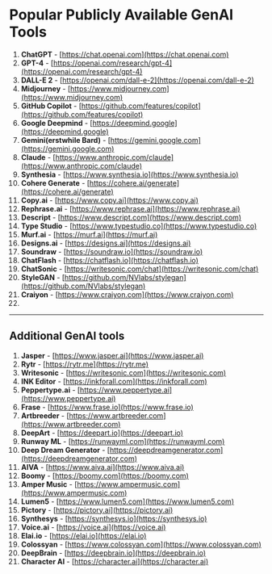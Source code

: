 # Popular Publicly Available GenAI Tools

1. **ChatGPT** - [https://chat.openai.com](https://chat.openai.com)
2. **GPT-4** - [https://openai.com/research/gpt-4](https://openai.com/research/gpt-4)
3. **DALL-E 2** - [https://openai.com/dall-e-2](https://openai.com/dall-e-2)
4. **Midjourney** - [https://www.midjourney.com](https://www.midjourney.com)
5. **GitHub Copilot** - [https://github.com/features/copilot](https://github.com/features/copilot)
6. **Google Deepmind** - [https://deepmind.google](https://deepmind.google)
7. **Gemini(erstwhile Bard)** - [https://gemini.google.com](https://gemini.google.com)
8. **Claude** - [https://www.anthropic.com/claude](https://www.anthropic.com/claude)
9. **Synthesia** - [https://www.synthesia.io](https://www.synthesia.io)
10. **Cohere Generate** - [https://cohere.ai/generate](https://cohere.ai/generate)
11. **Copy.ai** - [https://www.copy.ai](https://www.copy.ai)
12. **Rephrase.ai** - [https://www.rephrase.ai](https://www.rephrase.ai)
13. **Descript** - [https://www.descript.com](https://www.descript.com)
14. **Type Studio** - [https://www.typestudio.co](https://www.typestudio.co)
15. **Murf.ai** - [https://murf.ai](https://murf.ai)
16. **Designs.ai** - [https://designs.ai](https://designs.ai)
17. **Soundraw** - [https://soundraw.io](https://soundraw.io)
18. **ChatFlash** - [https://chatflash.io](https://chatflash.io)
19. **ChatSonic** - [https://writesonic.com/chat](https://writesonic.com/chat)
20. **StyleGAN** - [https://github.com/NVlabs/stylegan](https://github.com/NVlabs/stylegan)
21. **Craiyon** - [https://www.craiyon.com](https://www.craiyon.com)
22. 

___

## Additional GenAI tools

1. **Jasper** - [https://www.jasper.ai](https://www.jasper.ai)
2. **Rytr** - [https://rytr.me](https://rytr.me)
3. **Writesonic** - [https://writesonic.com](https://writesonic.com)
4. **INK Editor** - [https://inkforall.com](https://inkforall.com)
5. **Peppertype.ai** - [https://www.peppertype.ai](https://www.peppertype.ai)
6. **Frase** - [https://www.frase.io](https://www.frase.io)
7. **Artbreeder** - [https://www.artbreeder.com](https://www.artbreeder.com)
8. **DeepArt** - [https://deepart.io](https://deepart.io)
9. **Runway ML** - [https://runwayml.com](https://runwayml.com)
10. **Deep Dream Generator** - [https://deepdreamgenerator.com](https://deepdreamgenerator.com)
11. **AIVA** - [https://www.aiva.ai](https://www.aiva.ai)
12. **Boomy** - [https://boomy.com](https://boomy.com)
13. **Amper Music** - [https://www.ampermusic.com](https://www.ampermusic.com)
14. **Lumen5** - [https://www.lumen5.com](https://www.lumen5.com)
15. **Pictory** - [https://pictory.ai](https://pictory.ai)
16. **Synthesys** - [https://synthesys.io](https://synthesys.io)
17. **Voice.ai** - [https://voice.ai](https://voice.ai)
18. **Elai.io** - [https://elai.io](https://elai.io)
19. **Colossyan** - [https://www.colossyan.com](https://www.colossyan.com)
20. **DeepBrain** - [https://deepbrain.io](https://deepbrain.io)
21. **Character AI** - [https://character.ai](https://character.ai)